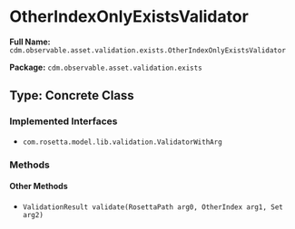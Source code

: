 # OtherIndexOnlyExistsValidator

**Full Name:** `cdm.observable.asset.validation.exists.OtherIndexOnlyExistsValidator`

**Package:** `cdm.observable.asset.validation.exists`

## Type: Concrete Class

### Implemented Interfaces

- `com.rosetta.model.lib.validation.ValidatorWithArg`

### Methods

#### Other Methods

- `ValidationResult validate(RosettaPath arg0, OtherIndex arg1, Set arg2)`

